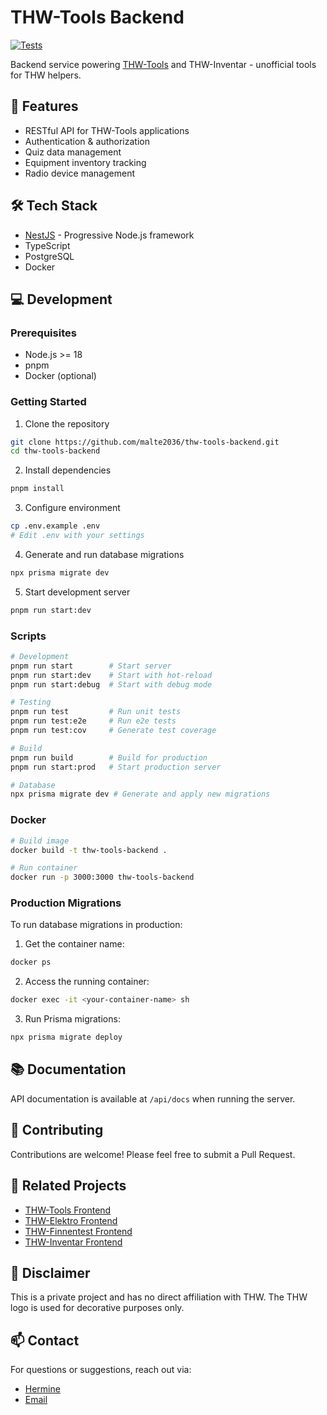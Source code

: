 # THW-Tools Backend

[![Tests](https://github.com/malte2036/thw-tools-backend/actions/workflows/test.yml/badge.svg)](https://github.com/malte2036/thw-tools-backend/actions/workflows/test.yml)

Backend service powering [THW-Tools](https://thw-tools.de) and THW-Inventar - unofficial tools for THW helpers.

## 🚀 Features

- RESTful API for THW-Tools applications
- Authentication & authorization
- Quiz data management
- Equipment inventory tracking
- Radio device management

## 🛠️ Tech Stack

- [NestJS](https://nestjs.com/) - Progressive Node.js framework
- TypeScript
- PostgreSQL
- Docker

## 💻 Development

### Prerequisites

- Node.js >= 18
- pnpm
- Docker (optional)

### Getting Started

1. Clone the repository

```bash
git clone https://github.com/malte2036/thw-tools-backend.git
cd thw-tools-backend
```

2. Install dependencies

```bash
pnpm install
```

3. Configure environment

```bash
cp .env.example .env
# Edit .env with your settings
```

4. Generate and run database migrations

```bash
npx prisma migrate dev
```

5. Start development server

```bash
pnpm run start:dev
```

### Scripts

```bash
# Development
pnpm run start        # Start server
pnpm run start:dev    # Start with hot-reload
pnpm run start:debug  # Start with debug mode

# Testing
pnpm run test         # Run unit tests
pnpm run test:e2e     # Run e2e tests
pnpm run test:cov     # Generate test coverage

# Build
pnpm run build        # Build for production
pnpm run start:prod   # Start production server

# Database
npx prisma migrate dev # Generate and apply new migrations
```

### Docker

```bash
# Build image
docker build -t thw-tools-backend .

# Run container
docker run -p 3000:3000 thw-tools-backend
```

### Production Migrations

To run database migrations in production:

1. Get the container name:

```bash
docker ps
```

2. Access the running container:

```bash
docker exec -it <your-container-name> sh
```

3. Run Prisma migrations:

```bash
npx prisma migrate deploy
```

## 📚 Documentation

API documentation is available at `/api/docs` when running the server.

## 🤝 Contributing

Contributions are welcome! Please feel free to submit a Pull Request.

## 🔗 Related Projects

- [THW-Tools Frontend](https://github.com/malte2036/thw-tools)
- [THW-Elektro Frontend](https://github.com/malte2036/thw-elektro)
- [THW-Finnentest Frontend](https://github.com/malte2036/thw-finnentest)
- [THW-Inventar Frontend](https://github.com/malte2036/thw-inventar)

## 📝 Disclaimer

This is a private project and has no direct affiliation with THW. The THW logo is used for decorative purposes only.

## 📫 Contact

For questions or suggestions, reach out via:

- [Hermine](https://app.thw-messenger.de/thw/app#/contacts/profile/1990855)
- [Email](mailto:webmaster@thw-tools.de)
